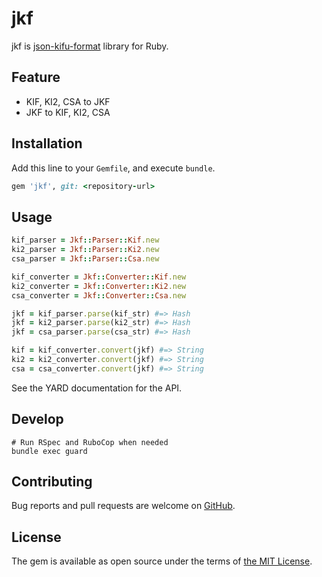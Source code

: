 # jkf

jkf is [json-kifu-format][jkf] library for Ruby.

[jkf]: https://github.com/na2hiro/json-kifu-format

## Feature

* KIF, KI2, CSA to JKF
* JKF to KIF, KI2, CSA

## Installation

Add this line to your `Gemfile`, and execute `bundle`.

```ruby
gem 'jkf', git: <repository-url>
```

## Usage

```ruby
kif_parser = Jkf::Parser::Kif.new
ki2_parser = Jkf::Parser::Ki2.new
csa_parser = Jkf::Parser::Csa.new
```

```ruby
kif_converter = Jkf::Converter::Kif.new
ki2_converter = Jkf::Converter::Ki2.new
csa_converter = Jkf::Converter::Csa.new
```

```ruby
jkf = kif_parser.parse(kif_str) #=> Hash
jkf = ki2_parser.parse(ki2_str) #=> Hash
jkf = csa_parser.parse(csa_str) #=> Hash
```

```ruby
kif = kif_converter.convert(jkf) #=> String
ki2 = ki2_converter.convert(jkf) #=> String
csa = csa_converter.convert(jkf) #=> String
```

See the YARD documentation for the API.

## Develop

```shell-session
# Run RSpec and RuboCop when needed
bundle exec guard
```

## Contributing

Bug reports and pull requests are welcome on [GitHub](https://github.com/gemmaro/ruby-json-kifu-format).

## License

The gem is available as open source under the terms of [the MIT License](http://opensource.org/licenses/MIT).
